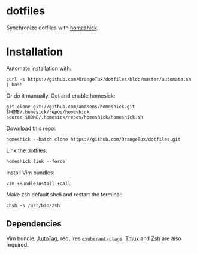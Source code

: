 dotfiles
========
Synchronize dotfiles with [homeshick][1].

Installation
============
Automate installation with:

    curl -s https://github.com/OrangeTux/dotfiles/blob/master/automate.sh | bash

Or do it manually. Get and enable homesick:

    git clone git://github.com/andsens/homeshick.git $HOME/.homesick/repos/homeshick
    source $HOME/.homesick/repos/homeshick/homeshick.sh

Download this repo:
    
    homeshick --batch clone https://github.com/OrangeTux/dotfiles.git

Link the dotfiles.
    
    homeshick link --force

Install Vim bundles:

    vim +BundleInstall +qall

Make zsh default shell and restart the terminal:

    chsh -s /usr/bin/zsh

Dependencies
------------
Vim bundle, [AutoTag][2], requires [`exuberant-ctags`][3]. [Tmux][4] and [Zsh][5] are also required.

[1]:https://github.com/andsens/homeshick
[2]:http://www.vim.org/scripts/script.php?script_id=1343
[3]:http://ctags.sourceforge.net/
[4]:http://tmux.sourceforge.net/
[5]:http://www.zsh.org/
